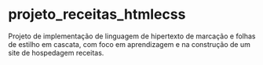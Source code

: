 # projeto_receitas_htmlecss
 Projeto de implementação de linguagem de hipertexto de marcação e folhas de estilho em cascata, com foco em aprendizagem e na construção de um site de  hospedagem receitas.
